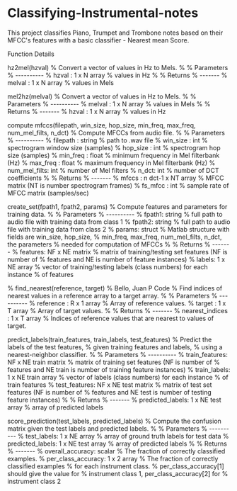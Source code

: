 # Classifying-Instrumental-notes
This project classifies Piano, Trumpet and Trombone notes based on their MFCC's features with a basic classifier - Nearest mean Score.

Function Details

hz2mel(hzval)
% Convert a vector of values in Hz to Mels.
%
% Parameters
% ----------
% hzval : 1 x N array
%  values in Hz
%
% Returns
% -------
% melval : 1 x N array
%  values in Mels


mel2hz(melval)
% Convert a vector of values in Hz to Mels.
%
% Parameters
% ----------
% melval : 1 x N array
%  values in Mels
%
% Returns
% -------
% hzval : 1 x N array
%  values in Hz


compute mfccs(filepath, win_size, hop_size, min_freq, max_freq, num_mel_filts, n_dct)
% Compute MFCCs from audio file.
%
% Parameters
% ----------
% filepath : string
%  path to .wav file
% win_size : int
%  spectrogram window size (samples)
% hop_size : int
%  spectrogram hop size (samples)
% min_freq : float
%  minimum frequency in Mel filterbank (Hz)
% max_freq : float
%  maximum frequency in Mel filterbank (Hz)
% num_mel_filts: int
%  number of Mel filters
% n_dct: int
%  number of DCT coefficients
%
% Returns
% -------
% mfccs : n dct-1 x NT array
%  MFCC matrix (NT is number spectrogram frames)
% fs_mfcc : int
%  sample rate of MFCC matrix (samples/sec)


create_set(fpath1, fpath2, params)
% Compute features and parameters for training data.
%
% Parameters
% ----------
% fpath1: string
%  full path to audio file with training data from class 1
% fpath2: string
%  full path to audio file with training data from class 2
% params: struct
%  Matlab structure with fields are win_size, hop_size,
%  min_freq, max_freq, num_mel_filts, n_dct, the parameters
%  needed for computation of MFCCs
%
% Returns
% -------
% features: NF x NE matrix
%  matrix of training/testing set features (NF is number of
%  features and NE is number of feature instances)
% labels: 1 x NE array
%  vector of training/testing labels (class numbers) for each instance
%  of features

% find_nearest(reference, target)
% Bello, Juan P Code
% Find indices of nearest values in a reference array to a target array.
%
% Parameters
% ----------
% reference : R x 1 array
%  Array of reference values.
% target : 1 x T array
%  Array of target values.
%
% Returns
% -------
% nearest_indices : 1 x T array
%  Indices of reference values that are nearest to values of target.

predict_labels(train_features, train_labels, test_features)
% Predict the labels of the test features,
% given training features and labels,
% using a nearest-neighbor classifier.
%
% Parameters
% ----------
% train_features: NF x NE train matrix
%  matrix of training set features (NF is number of
%  features and NE train is number of training feature instances)
% train_labels: 1 x NE train array
%  vector of labels (class numbers) for each instance
%  of train features
% test_features: NF x NE test matrix
%  matrix of test set features (NF is number of
%  features and NE test is number of testing feature instances)
%
% Returns
% -------
% predicted_labels: 1 x NE test array
%   array of predicted labels

score_prediction(test_labels, predicted_labels)
% Compute the confusion matrix given the test labels and predicted labels.
%
% Parameters
% ----------
% test_labels: 1 x NE array
%  array of ground truth labels for test data
% predicted_labels: 1 x NE test array
%  array of predicted labels
%
% Returns
% -------
% overall_accuracy: scalar
%  The fraction of correctly classified examples.
% per_class_accuracy: 1 x 2 array
%  The fraction of correctly classified examples
%  for each instrument class.
%  per_class_accuracy[1] should give the value for
%  instrument class 1, per_class_accuracy[2] for
%  instrument class 2
